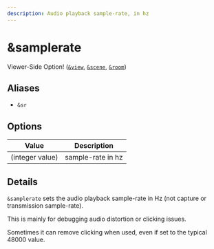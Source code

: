 ```yaml
---
description: Audio playback sample-rate, in hz
---
```


# \&samplerate

Viewer-Side Option! ([`&view`](view.md), [`&scene`](scene.md), [`&room`](../../general-settings/room.md))

## Aliases

* `&sr`

## Options

| Value           | Description       |
| --------------- | ----------------- |
| (integer value) | sample-rate in hz |

## Details

`&samplerate` sets the audio playback sample-rate in Hz (not capture or transmission sample-rate).

This is mainly for debugging audio distortion or clicking issues.

Sometimes it can remove clicking when used, even if set to the typical 48000 value.
